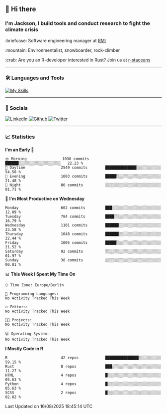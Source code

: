 ## :wave: Hi there
### I'm Jackson, I build tools and conduct research to fight the climate crisis
<p> :briefcase: Software engineering manager at <a href="https://rmi.org/" alt="RMI">RMI</a></p>
<p> :mountain: Environmentalist, snowboarder, rock-climber</p>
<p> :crab: Are you an R-developer interested in Rust? Join us at <a href="https://github.com/r-staceans" alt="r-staceans">r-staceans</a></p>

---

### :hammer_and_wrench: Languages and Tools

[![My Skills](https://skillicons.dev/icons?i=r,python,rust,docker,svelte,js,neovim,azure,postgresql,kubernetes,html,css&perline=6&theme=dark)](https://skillicons.dev)

---

### :iphone: Socials

[![LinkedIn](https://skillicons.dev/icons?i=linkedin&theme=dark)](https://www.linkedin.com/in/jackson-hoffart/) 
[![Github](https://skillicons.dev/icons?i=github&theme=dark)](https://github.com/jdhoffa) 
[![Twitter](https://skillicons.dev/icons?i=twitter&theme=dark)](https://twitter.com/jdhoffart) 

---

### :chart_with_upwards_trend: Statistics

 
<!--START_SECTION:waka-->
**I'm an Early 🐤** 

```text
🌞 Morning                1038 commits        ██████░░░░░░░░░░░░░░░░░░░   22.23 % 
🌆 Daytime                2549 commits        ██████████████░░░░░░░░░░░   54.58 % 
🌃 Evening                1003 commits        █████░░░░░░░░░░░░░░░░░░░░   21.48 % 
🌙 Night                  80 commits          ░░░░░░░░░░░░░░░░░░░░░░░░░   01.71 % 
```
📅 **I'm Most Productive on Wednesday** 

```text
Monday                   602 commits         ███░░░░░░░░░░░░░░░░░░░░░░   12.89 % 
Tuesday                  784 commits         ████░░░░░░░░░░░░░░░░░░░░░   16.79 % 
Wednesday                1101 commits        ██████░░░░░░░░░░░░░░░░░░░   23.58 % 
Thursday                 1048 commits        ██████░░░░░░░░░░░░░░░░░░░   22.44 % 
Friday                   1005 commits        █████░░░░░░░░░░░░░░░░░░░░   21.52 % 
Saturday                 92 commits          ░░░░░░░░░░░░░░░░░░░░░░░░░   01.97 % 
Sunday                   38 commits          ░░░░░░░░░░░░░░░░░░░░░░░░░   00.81 % 
```


📊 **This Week I Spent My Time On** 

```text
🕑︎ Time Zone: Europe/Berlin

💬 Programming Languages: 
No Activity Tracked This Week

🔥 Editors: 
No Activity Tracked This Week

🐱‍💻 Projects: 
No Activity Tracked This Week

💻 Operating System: 
No Activity Tracked This Week
```

**I Mostly Code in R** 

```text
R                        42 repos            ███████████████░░░░░░░░░░   59.15 % 
Rust                     8 repos             ███░░░░░░░░░░░░░░░░░░░░░░   11.27 % 
HTML                     4 repos             █░░░░░░░░░░░░░░░░░░░░░░░░   05.63 % 
Python                   4 repos             █░░░░░░░░░░░░░░░░░░░░░░░░   05.63 % 
SCSS                     2 repos             █░░░░░░░░░░░░░░░░░░░░░░░░   02.82 % 
```




 Last Updated on 16/08/2025 18:45:14 UTC
<!--END_SECTION:waka-->
